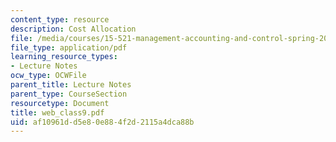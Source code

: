 ```yaml
---
content_type: resource
description: Cost Allocation
file: /media/courses/15-521-management-accounting-and-control-spring-2003/af10961dd5e80e884f2d2115a4dca88b_web_class9.pdf
file_type: application/pdf
learning_resource_types:
- Lecture Notes
ocw_type: OCWFile
parent_title: Lecture Notes
parent_type: CourseSection
resourcetype: Document
title: web_class9.pdf
uid: af10961d-d5e8-0e88-4f2d-2115a4dca88b
---
```


